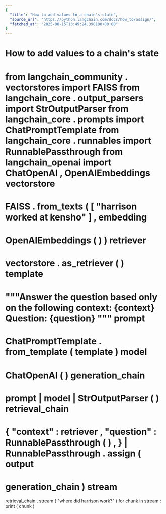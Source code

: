 ```yaml
---
{
  "title": "How to add values to a chain's state",
  "source_url": "https://python.langchain.com/docs/how_to/assign/",
  "fetched_at": "2025-08-15T13:49:24.390100+00:00"
}
---
```


# How to add values to a chain's state

from
langchain_community
.
vectorstores
import
FAISS
from
langchain_core
.
output_parsers
import
StrOutputParser
from
langchain_core
.
prompts
import
ChatPromptTemplate
from
langchain_core
.
runnables
import
RunnablePassthrough
from
langchain_openai
import
ChatOpenAI
,
OpenAIEmbeddings
vectorstore
=
FAISS
.
from_texts
(
[
"harrison worked at kensho"
]
,
embedding
=
OpenAIEmbeddings
(
)
)
retriever
=
vectorstore
.
as_retriever
(
)
template
=
"""Answer the question based only on the following context:
{context}
Question: {question}
"""
prompt
=
ChatPromptTemplate
.
from_template
(
template
)
model
=
ChatOpenAI
(
)
generation_chain
=
prompt
|
model
|
StrOutputParser
(
)
retrieval_chain
=
{
"context"
:
retriever
,
"question"
:
RunnablePassthrough
(
)
,
}
|
RunnablePassthrough
.
assign
(
output
=
generation_chain
)
stream
=
retrieval_chain
.
stream
(
"where did harrison work?"
)
for
chunk
in
stream
:
print
(
chunk
)
